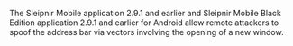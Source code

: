 The Sleipnir Mobile application 2.9.1 and earlier and Sleipnir Mobile Black Edition application 2.9.1 and earlier for Android allow remote attackers to spoof the address bar via vectors involving the opening of a new window.